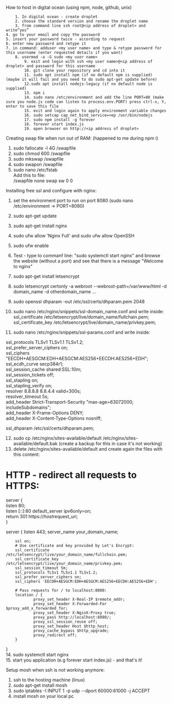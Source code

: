 How to host in digital ocean (using npm, node, github, unix)

        1. In digital ocean - create droplet
        2. choose the standard version and rename the droplet name
        3. from command line ssh root@<ip address of droplet> and write”yes”
    4. go to your email and copy the password
    5. insert your password twice - according to request
    6. enter new password and retype it
    7. in command: adduser <my user name> and type & retype password for this username (enter requested details if you want)
        8. usermod -a -G sudo <my user name>
            9. exit and login with ssh <my user name>@<ip address of droplet> and password for this username
            10. git clone your repository and cd into it
            11. sudo apt install npm (if no default npm is supplied) (maybe it will fail and you need to do sudo apt-get update before)    
            12.sudo apt install nodejs-legacy (if no default node is supplied)
            13. npm i
            14. sudo nano /etc/environment and add the line PORT=80 (make sure you node.js code can listen to process.env.PORT) press ctrl-x, Y, enter to save this file
            15. exit and login again to apply environment variable changes
            16. sudo setcap cap_net_bind_service=+ep /usr/bin/nodejs
            17. sudo npm install -g forever
            18. forever start index.js
            19. open browser on http://<ip address of droplet>
            
            
Creating swap file when run out of RAM:   (happened to me during npm i)

1. sudo fallocate -l 4G /swapfile   
2. sudo chmod 600 /swapfile   
3. sudo mkswap /swapfile   
4. sudo swapon /swapfile   
5. sudo nano /etc/fstab    
    Add this to file:  
    /swapfile   none    swap    sw    0   0
    
    
Installing free ssl and configure with nginx:    

1. set the environment port to run on port 8080 (sudo nano /etc/environment -> PORT=8080)    
2. sudo apt-get update    
3. sudo apt-get install nginx 
4. sudo ufw allow 'Nginx Full'  and sudo ufw allow OpenSSH 
5. sudo ufw enable    
6. Test - type to commanf line: "sudo systemctl start nginx" and browse the website (without a port) and see that there is a message "Welcome to nginx"
7. sudo apt-get install letsencrypt    
8. sudo letsencrypt certonly -a webroot --webroot-path=/var/www/html -d domain_name -d otherdomain_name ...    
9. sudo openssl dhparam -out /etc/ssl/certs/dhparam.pem 2048    
10. sudo nano /etc/nginx/snippets/ssl-domain_name.conf and write inside:    
ssl_certificate /etc/letsencrypt/live/domain_name/fullchain.pem;    
ssl_certificate_key /etc/letsencrypt/live/domain_name/privkey.pem;     
    
    
11. sudo nano /etc/nginx/snippets/ssl-params.conf and write inside:    

ssl_protocols TLSv1 TLSv1.1 TLSv1.2;    
ssl_prefer_server_ciphers on;    
ssl_ciphers "EECDH+AESGCM:EDH+AESGCM:AES256+EECDH:AES256+EDH";    
ssl_ecdh_curve secp384r1;    
ssl_session_cache shared:SSL:10m;    
ssl_session_tickets off;    
ssl_stapling on;    
ssl_stapling_verify on;    
resolver 8.8.8.8 8.8.4.4 valid=300s;    
resolver_timeout 5s;    
add_header Strict-Transport-Security "max-age=63072000; includeSubdomains";    
add_header X-Frame-Options DENY;    
add_header X-Content-Type-Options nosniff;    
  
ssl_dhparam /etc/ssl/certs/dhparam.pem;      
    
12. sudo cp /etc/nginx/sites-available/default /etc/nginx/sites-available/default.bak    (create a backup for this in case it's not working)    
13. delete /etc/nginx/sites-available/default and create again the files with this content:   
# HTTP - redirect all requests to HTTPS:    
server {    
        listen 80;     
        listen [::]:80 default_server ipv6only=on;     
        return 301 https://$host$request_uri;        
}       

server {
        listen 443;
        server_name your_domain_name;

        ssl on;
        # Use certificate and key provided by Let's Encrypt:
        ssl_certificate /etc/letsencrypt/live/your_domain_name/fullchain.pem;
        ssl_certificate_key /etc/letsencrypt/live/your_domain_name/privkey.pem;
        ssl_session_timeout 5m;
        ssl_protocols TLSv1 TLSv1.1 TLSv1.2;
        ssl_prefer_server_ciphers on;
        ssl_ciphers 'EECDH+AESGCM:EDH+AESGCM:AES256+EECDH:AES256+EDH';

        # Pass requests for / to localhost:8080:
        location / {
                proxy_set_header X-Real-IP $remote_addr;
                proxy_set_header X-Forwarded-For $proxy_add_x_forwarded_for;
                proxy_set_header X-NginX-Proxy true;
                proxy_pass http://localhost:8080/;
                proxy_ssl_session_reuse off;
                proxy_set_header Host $http_host;
                proxy_cache_bypass $http_upgrade;
                proxy_redirect off;
        }
}    
14. sudo systemctl start nginx  
15. start you application (e.g forever start index.js) -  and that's it!


Setup mosh when ssh is not working anymore:    
1. ssh to the hosting machine (linux)    
2. sudo apt-get install mosh    
3. sudo iptables -I INPUT 1 -p udp --dport 60000:61000 -j ACCEPT    
4. install mosh on your local pc

